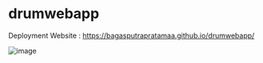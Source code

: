 # drumwebapp

Deployment Website : https://bagasputrapratamaa.github.io/drumwebapp/

![image](https://user-images.githubusercontent.com/109785625/187027872-56580d8d-cbbf-4ac1-9443-7ec468d5a92b.png)
